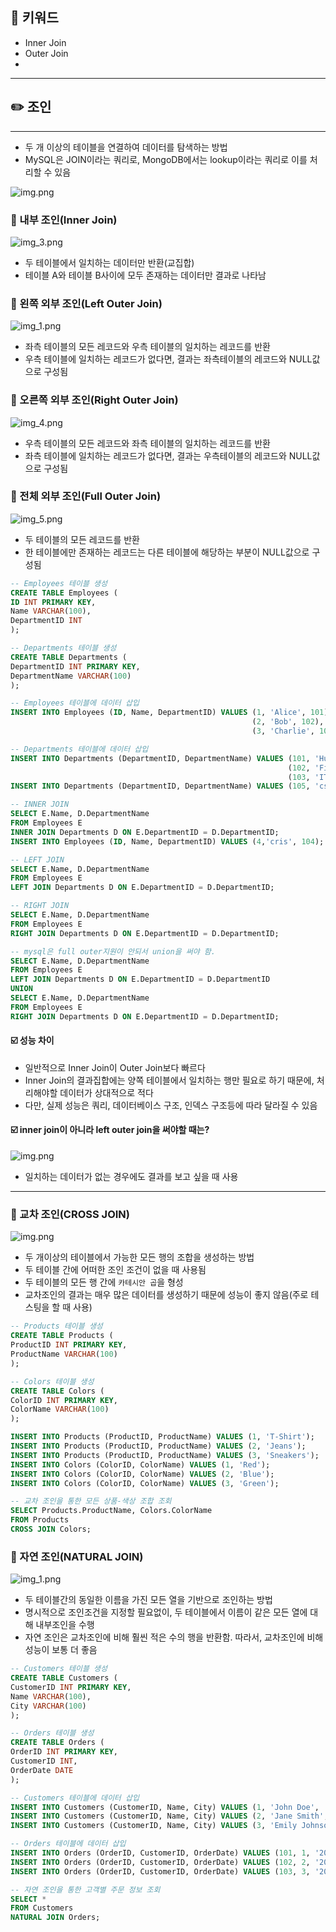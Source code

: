## 📓 키워드

- Inner Join
- Outer Join
- 

---

## ✏️ 조인

---

- 두 개 이상의 테이블을 연결하여 데이터를 탐색하는 방법
- MySQL은 JOIN이라는 쿼리로, MongoDB에서는 lookup이라는 쿼리로 이를 처리할 수 있음

![img.png](img/join.png)

### 💭 내부 조인(Inner Join)

![img_3.png](img/inner_join.png)

- 두 테이블에서 일치하는 데이터만 반환(교집합)
- 테이블 A와 테이블 B사이에 모두 존재하는 데이터만 결과로 나타남

### 💭 왼쪽 외부 조인(Left Outer Join)

![img_1.png](img/left_join.png)

- 좌측 테이블의 모든 레코드와 우측 테이블의 일치하는 레코드를 반환
- 우측 테이블에 일치하는 레코드가 없다면, 결과는 좌측테이블의 레코드와 NULL값으로 구성됨

### 💭 오른쪽 외부 조인(Right Outer Join)

![img_4.png](img/right_join.png)

- 우측 테이블의 모든 레코드와 좌측 테이블의 일치하는 레코드를 반환
- 좌측 테이블에 일치하는 레코드가 없다면, 결과는 우측테이블의 레코드와 NULL값으로 구성됨

### 💭 전체 외부 조인(Full Outer Join)

![img_5.png](img/full_join.png)

- 두 테이블의 모든 레코드를 반환
- 한 테이블에만 존재하는 레코드는 다른 테이블에 해당하는 부분이 NULL값으로 구성됨

```sql
-- Employees 테이블 생성
CREATE TABLE Employees (
ID INT PRIMARY KEY,
Name VARCHAR(100),
DepartmentID INT
);

-- Departments 테이블 생성
CREATE TABLE Departments (
DepartmentID INT PRIMARY KEY,
DepartmentName VARCHAR(100)
);

-- Employees 테이블에 데이터 삽입
INSERT INTO Employees (ID, Name, DepartmentID) VALUES (1, 'Alice', 101),
                                                      (2, 'Bob', 102),
                                                      (3, 'Charlie', 103);

-- Departments 테이블에 데이터 삽입
INSERT INTO Departments (DepartmentID, DepartmentName) VALUES (101, 'Human Resources'),
                                                              (102, 'Finance'),
                                                              (103, 'IT');
INSERT INTO Departments (DepartmentID, DepartmentName) VALUES (105, 'csnote');

-- INNER JOIN
SELECT E.Name, D.DepartmentName
FROM Employees E
INNER JOIN Departments D ON E.DepartmentID = D.DepartmentID;
INSERT INTO Employees (ID, Name, DepartmentID) VALUES (4,'cris', 104);

-- LEFT JOIN
SELECT E.Name, D.DepartmentName
FROM Employees E
LEFT JOIN Departments D ON E.DepartmentID = D.DepartmentID;

-- RIGHT JOIN
SELECT E.Name, D.DepartmentName
FROM Employees E
RIGHT JOIN Departments D ON E.DepartmentID = D.DepartmentID;

-- mysql은 full outer지원이 안되서 union을 써야 함.
SELECT E.Name, D.DepartmentName
FROM Employees E
LEFT JOIN Departments D ON E.DepartmentID = D.DepartmentID
UNION
SELECT E.Name, D.DepartmentName
FROM Employees E
RIGHT JOIN Departments D ON E.DepartmentID = D.DepartmentID;
```

#### ☑️ 성능 차이

- 일반적으로 Inner Join이 Outer Join보다 빠르다
- Inner Join의 결과집합에는 양쪽 테이블에서 일치하는 행만 필요로 하기 때문에, 처리해야할 데이터가 상대적으로 적다
- 다만, 실제 성능은 쿼리, 데이터베이스 구조, 인덱스 구조등에 따라 달라질 수 있음

#### ☑️ inner join이 아니라 left outer join을 써야할 때는?

![img.png](img/inner_left_join.png)

- 일치하는 데이터가 없는 경우에도 결과를 보고 싶을 때 사용

---

### 💭 교차 조인(CROSS JOIN)

![img.png](img/cross_join.png)

- 두 개이상의 테이블에서 가능한 모든 행의 조합을 생성하는 방법
- 두 테이블 간에 어떠한 조인 조건이 없을 때 사용됨
- 두 테이블의 모든 행 간에 `카테시안 곱`을 형성
- 교차조인의 결과는 매우 많은 데이터를 생성하기 때문에 성능이 좋지 않음(주로 테스팅을 할 때 사용)

```sql
-- Products 테이블 생성
CREATE TABLE Products (
ProductID INT PRIMARY KEY,
ProductName VARCHAR(100)
);

-- Colors 테이블 생성
CREATE TABLE Colors (
ColorID INT PRIMARY KEY,
ColorName VARCHAR(100)
);

INSERT INTO Products (ProductID, ProductName) VALUES (1, 'T-Shirt');
INSERT INTO Products (ProductID, ProductName) VALUES (2, 'Jeans');
INSERT INTO Products (ProductID, ProductName) VALUES (3, 'Sneakers');
INSERT INTO Colors (ColorID, ColorName) VALUES (1, 'Red');
INSERT INTO Colors (ColorID, ColorName) VALUES (2, 'Blue');
INSERT INTO Colors (ColorID, ColorName) VALUES (3, 'Green');

-- 교차 조인을 통한 모든 상품-색상 조합 조회
SELECT Products.ProductName, Colors.ColorName
FROM Products
CROSS JOIN Colors;
```

### 💭 자연 조인(NATURAL JOIN)

![img_1.png](img/natural_join.png)

- 두 테이블간의 동일한 이름을 가진 모든 열을 기반으로 조인하는 방법
- 명시적으로 조인조건을 지정할 필요없이, 두 테이블에서 이름이 같은 모든 열에 대해 내부조인을 수행
- 자연 조인은 교차조인에 비해 훨씬 적은 수의 행을 반환함. 따라서, 교차조인에 비해 성능이 보통 더 좋음

```sql
-- Customers 테이블 생성
CREATE TABLE Customers (
CustomerID INT PRIMARY KEY,
Name VARCHAR(100),
City VARCHAR(100)
);

-- Orders 테이블 생성
CREATE TABLE Orders (
OrderID INT PRIMARY KEY,
CustomerID INT,
OrderDate DATE
);

-- Customers 테이블에 데이터 삽입
INSERT INTO Customers (CustomerID, Name, City) VALUES (1, 'John Doe', 'New York');
INSERT INTO Customers (CustomerID, Name, City) VALUES (2, 'Jane Smith', 'Los Angeles');
INSERT INTO Customers (CustomerID, Name, City) VALUES (3, 'Emily Johnson', 'Chicago');

-- Orders 테이블에 데이터 삽입
INSERT INTO Orders (OrderID, CustomerID, OrderDate) VALUES (101, 1, '2024-01-10');
INSERT INTO Orders (OrderID, CustomerID, OrderDate) VALUES (102, 2, '2024-01-15');
INSERT INTO Orders (OrderID, CustomerID, OrderDate) VALUES (103, 3, '2024-01-20');

-- 자연 조인을 통한 고객별 주문 정보 조회
SELECT *
FROM Customers
NATURAL JOIN Orders;
```